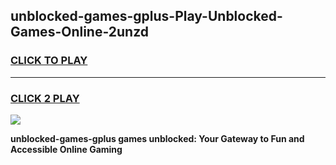 
## unblocked-games-gplus-Play-Unblocked-Games-Online-2unzd
<h3>
<a href="https://premium76.site?title=unblocked-games-gplus&ref=25A">CLICK TO PLAY</a></h3>
<hr>

<h3>
<a href="https://premium76.site?title=unblocked-games-gplus&ref=25A">CLICK 2 PLAY</a>
  
</h3>

<a href="https://premium76.site?title=unblocked-games-gplus&ref=25A"><img src="https://clearcache.store/games.png"></a>


**unblocked-games-gplus games unblocked: Your Gateway to Fun and Accessible Online Gaming**

